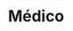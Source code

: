 ---
title: Médico
date: 
draft: false

# descripcion
description : Médico

materials: Plata 925

color: Plateado

dimensions: 2cm x 4cm

code: 02-14-0172

type: "Dijes"

categories: []

price: $6.110,00

price_eftvo: $5.190,00

# Images
# first image will be shown in the product page
images:
  # - image: "images/path_to_image"
  # La ubicacion de las imagenes es imagenes/Dijes/Dijes.Plata/02-14-0172-medico
  - image: "./images/dijes/plata/02-14-0172-medico.JPG"
---